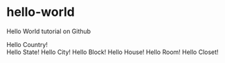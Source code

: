 # hello-world
Hello World tutorial on Github

Hello Country!<br>
Hello State!
Hello City!
Hello Block!
Hello House!
Hello Room!
Hello Closet!
